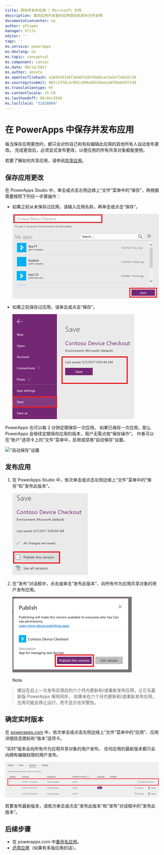 ```yaml
---
title: 保存并发布应用 | Microsoft 文档
description: 面向应用开发者的应用保存和发布分步说明
documentationcenter: na
author: aftowen
manager: kfile
editor: ''
tags: ''
ms.service: powerapps
ms.devlang: na
ms.topic: conceptual
ms.component: canvas
ms.date: 09/14/2017
ms.author: anneta
ms.openlocfilehash: e265934336f3646f52b749ddcec5a5e734bd2c50
ms.sourcegitcommit: 68fc13fdc2c991c499ad6fe9ae1e0f8dab597139
ms.translationtype: HT
ms.contentlocale: zh-CN
ms.lasthandoff: 06/04/2018
ms.locfileid: "31828884"
---
```

# <a name="save-and-publish-an-app-in-powerapps"></a>在 PowerApps 中保存并发布应用
每当保存应用更改时，都只会对你自己和有权编辑此应用的其他所有人自动发布更改。 完成更改后，必须显式发布更改，以便应用的所有共享对象都能使用。

若要了解如何共享应用，请参阅[共享应用](share-app.md)。

## <a name="save-changes-to-an-app"></a>保存应用更改
在 PowerApps Studio 中，单击或点击左侧边缘上“文件”菜单中的“保存”，再根据需要按照下列任一步骤操作：

* 如果之前从未保存过应用，请输入应用名称，再单击或点击“保存”。

    ![保存新应用](./media/save-publish-app/save-as.png)
* 如果之前保存过应用，请单击或点击“保存”。  

    ![保存更新后的应用](./media/save-publish-app/save-app.png)

PowerApps 也可以每 2 分钟定期保存一次应用。 如果已保存一次应用，那么 PowerApps 会继续定期保存应用的版本，用户无需点按“保存操作”。 作者可以在“帐户”选项卡上的“文件”菜单中，启用或禁用“自动保存”设置。

![“自动保存”设置](./media/save-publish-app/autosave.png)

## <a name="publish-an-app"></a>发布应用
1. 在 PowerApps Studio 中，依次单击或点击左侧边缘上“文件”菜单中的“保存”和“发布此版本”。

    ![发布应用](./media/save-publish-app/publish-app.png)
2. 在“发布”对话框中，点击或单击“发布此版本”，向所有作为应用共享对象的用户发布应用。

   ![检查发布信息](./media/save-publish-app/publish-review.png)

   > [!NOTE]
> 建议在自上一次发布应用后的六个月内更新和/或重新发布应用，让它与最新版 PowerApps 保持同步。 如果未在六个月内更新和/或重新发布应用，应用可能会停止运行，而不显示任何警告。

## <a name="identify-the-live-version"></a>确定实时版本
在 [powerapps.com](https://web.powerapps.com) 中，依次单击或点击左侧边缘上“文件”菜单中的“应用”、应用详细信息图标和“版本”选项卡。

“实时”版本会向所有作为应用共享对象的用户发布。 任何应用的最新版本都只会向拥有编辑权限的用户发布。

![从门户发布](./media/save-publish-app/publish-portal.png)

若要发布最新版本，请依次单击或点击“发布此版本”和“发布”对话框中的“发布此版本”。

## <a name="next-steps"></a>后续步骤
* 在 powerapps.com 中[重命名应用](set-name-tile.md)。
* [还原应用](restore-an-app.md)（如果有多版应用的话）。
